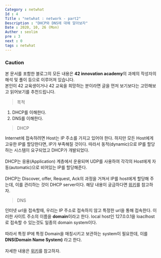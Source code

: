 ```yaml
---
Category : netwhat
Id : 4
Title : "netwhat : network - part2"
Description : "DHCP와 DNS에 대해 알아보자"
Date : 2020, 10, 26 (Mon)
Auther : seolim
pre : 3
next : 0
tags : netwhat
---
```


### Caution

본 문서를 포함한 블로그의 모든 내용은 <b>42 innovation academy</b>의 과제의 작성자의 해석 및 풀이 등으로 이루어져 있습니다.</br>본인이 42 교육생이거나 42 교육을 희망하는 분이라면 글을 먼저 보기보다는 고민해보고 읽어보기를 추천드립니다.


> 목적

1. DHCP를 이해한다.
2. DNS를 이해한다.

> DHCP

Internet에 접속하려면 Host는 IP 주소를 가지고 있어야 한다. 하지만 모든 Host에게 고유한 IP를 할당한다면, IP가 부족해질 것이다. 따라서 동적(dynamic)으로 IP를 할당하는 시스템이 요구되었고 DHCP가 개발되었다.</br></br>DHCP는 응용(Application) 계층에서 운용되며 UDP를 사용하여 각각의 Host에게 자동(automatic)으로 비어있는 IP를 할당해준다.</br></br>DHCP는 Discover, offer, Request, Ack의 과정을 거쳐서 IP를 host에게 할당해 주는데, 이를 관리하는 것이 DHCP server이다. 해당 내용이 궁금하다면 [위키](https://ko.wikipedia.org/w/index.php?title=%EB%8F%99%EC%A0%81_%ED%98%B8%EC%8A%A4%ED%8A%B8_%EA%B5%AC%EC%84%B1_%ED%94%84%EB%A1%9C%ED%86%A0%EC%BD%9C&action=edit&section=5#DHCP_%EB%8F%99%EC%9E%91_%EC%9B%90%EB%A6%AC)를 참고하자.

> DNS

인터넷 url을 접속할때, 우리는 IP 주소로 접속하지 않고 특정한 url을 통해 접속한다. 이러한 사이트 주소의 이름을 **domain**이라고 한다. local host인 127.0.0.1을 loaclhost로 접속할 수 있는것도 일종의 domain system이다.</br></br>따라서 특정 IP에 특정 Domain을 매칭시키고 보관하는 system이 필요한데, 이를 **DNS(Domain Name System)** 라고 한다.</br></br>자세한 내용은 [위키](https://ko.wikipedia.org/wiki/%EB%8F%84%EB%A9%94%EC%9D%B8_%EB%84%A4%EC%9E%84_%EC%8B%9C%EC%8A%A4%ED%85%9C)를 참고하자.

